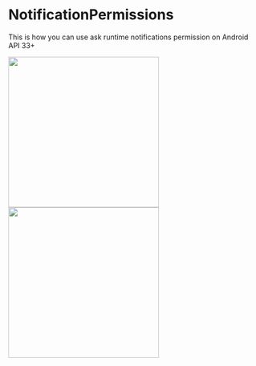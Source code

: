 # NotificationPermissions
This is how you can use ask runtime notifications permission on Android API 33+



<img src="https://user-images.githubusercontent.com/30828060/194738584-b889ab6a-388a-4488-a510-49b3bed57f2f.png" width="300"  />

<img src="https://user-images.githubusercontent.com/30828060/194738587-b9a66bff-9eaf-4a3d-8e93-c03ff5ee0f02.png" width="300"  />
